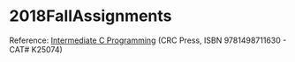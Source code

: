 # 2018FallAssignments

Reference: [Intermediate C Programming](https://www.crcpress.com/Intermediate-C-Programming/Lu/p/book/9781498711630) (CRC Press, ISBN 9781498711630 - CAT# K25074)

